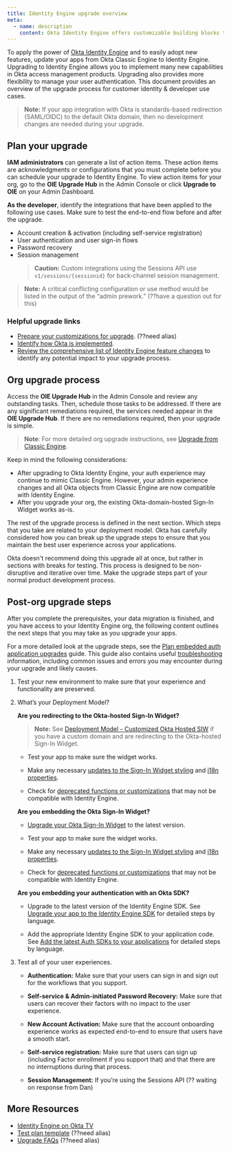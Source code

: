 ```yaml
---
title: Identity Engine upgrade overview
meta:
  - name: description
    content: Okta Identity Engine offers customizable building blocks that can support dynamic, app-based user journeys. Learn about the Identity Engine upgrade and what your org upgrade process may look like.
---
```


<ApiLifecycle access="ie" />

To apply the power of [Okta Identity Engine](/docs/concepts/oie-intro/) and to easily adopt new features, update your apps from Okta Classic Engine to Identity Engine. Upgrading to Identity Engine allows you to implement many new capabilities in Okta access management products. Upgrading also provides more flexibility to manage your user authentication. This document provides an overview of the upgrade process for customer identity & developer use cases.

> **Note:** If your app integration with Okta is standards-based redirection (SAML/OIDC) to the default Okta domain, then no development changes are needed during your upgrade.

## Plan your upgrade

**IAM administrators** can generate a list of action items. These action items are acknowledgments or configurations that you must complete before you can schedule your upgrade to Identity Engine. To view action items for your org, go to the **OIE Upgrade Hub** in the Admin Console or click **Upgrade to OIE** on your Admin Dashboard.

**As the developer**, identify the integrations that have been applied to the following use cases. Make sure to test the end-to-end flow before and after the upgrade.

* Account creation & activation (including self-service registration)
* User authentication and user sign-in flows
* Password recovery
* Session management
  > **Caution:** Custom integrations using the Sessions API use `v1/sessions/{sessionid}` for back-channel session management.

> **Note:** A critical conflicting configuration or use method would be listed in the output of the “admin prework.” (??have a question out for this)

### Helpful upgrade links

* [Prepare your customizations for upgrade](https://help.okta.com/oie/en-us/content/topics/identity-engine-upgrade/self-service/custom-sign-in-page.htm). (??need alias)
* [Identify how Okta is implemented](https://www.youtube.com/watch?v=gUqZUSeL_oM&list=PLIid085fSVduvUaN-gBdN1cudndqR9IH8&index=3).
* [Review the comprehensive list of Identity Engine feature changes](https://help.okta.com/okta_help.htm?type=oie&id=ext-oie-features) to identify any potential impact to your upgrade process.

## Org upgrade process

Access the **OIE Upgrade Hub** in the Admin Console and review any outstanding tasks. Then, schedule those tasks to be addressed. If there are any significant remediations required, the services needed appear in the **OIE Upgrade Hub**. If there are no remediations required, then your upgrade is simple.

> **Note**: For more detailed org upgrade instructions, see [Upgrade from Classic Engine](https://help.okta.com/okta_help.htm?type=oie&id=ext-oie-upgrade-eligibility).

Keep in mind the following considerations:

* After upgrading to Okta Identity Engine, your auth experience may continue to mimic Classic Engine. However, your admin experience changes and all Okta objects from Classic Engine are now compatible with Identity Engine.
* After you upgrade your org, the existing Okta-domain-hosted Sign-In Widget works as-is.

The rest of the upgrade process is defined in the next section. Which steps that you take are related to your deployment model. Okta has carefully considered how you can break up the upgrade steps to ensure that you maintain the best user experience across your applications.

Okta doesn't recommend doing this upgrade all at once, but rather in sections with breaks for testing. This process is designed to be non-disruptive and iterative over time. Make the upgrade steps part of your normal product development process.

## Post-org upgrade steps

After you complete the prerequisites, your data migration is finished, and you have access to your Identity Engine org, the following content outlines the next steps that you may take as you upgrade your apps.

For a more detailed look at the upgrade steps, see the [Plan embedded auth application upgrades](/docs/guides/oie-upgrade-plan-embedded-upgrades) guide. This guide also contains useful [troubleshooting](/docs/guides/oie-upgrade-plan-embedded-upgrades/main/#troubleshooting) information, including common issues and errors you may encounter during your upgrade and likely causes.

1. Test your new environment to make sure that your experience and functionality are preserved.
2. What’s your Deployment Model?

    **Are you redirecting to the Okta-hosted Sign-In Widget?**

    > **Note:** See [Deployment Model - Customized Okta Hosted SIW](https://support.okta.com/help/s/article/Deployment-Model-Customized-Okta-Hosted-SIW) if you have a custom domain and are redirecting to the Okta-hosted Sign-In Widget.

    * Test your app to make sure the widget works.

    * Make any necessary [updates to the Sign-In Widget styling](/docs/guides/oie-upgrade-sign-in-widget-styling/) and [i18n properties](/docs/guides/oie-upgrade-sign-in-widget-i18n/).

    * Check for [deprecated functions or customizations](/docs/guides/oie-upgrade-sign-in-widget/main/#changes-to-widget-configuration-for-identity-engine) that may not be compatible with Identity Engine.

    **Are you embedding the Okta Sign-In Widget?**

    * [Upgrade your Okta Sign-In Widget](/docs/guides/oie-upgrade-sign-in-widget/) to the latest version.

    * Test your app to make sure the widget works.

    * Make any necessary [updates to the Sign-In Widget styling](/docs/guides/oie-upgrade-sign-in-widget-styling/) and [i18n properties](/docs/guides/oie-upgrade-sign-in-widget-i18n/).

    * Check for [deprecated functions or customizations](/docs/guides/oie-upgrade-sign-in-widget/main/#changes-to-widget-configuration-for-identity-engine) that may not be compatible with Identity Engine.

    **Are you embedding your authentication with an Okta SDK?**

    * Upgrade to the latest version of the Identity Engine SDK. See [Upgrade your app to the Identity Engine SDK](https://developer.okta.com/docs/guides/oie-upgrade-api-sdk-to-oie-sdk/nodejs/main/) for detailed steps by language.

    * Add the appropriate Identity Engine SDK to your application code. See [Add the latest Auth SDKs to your applications](/docs/guides/oie-upgrade-add-sdk-to-your-app/nodejs/main/) for detailed steps by language. <!-- (/docs/guides/oie-upgrade-add-sdk-to-your-app/-/main/) -->

3. Test all of your user experiences.

    * **Authentication:** Make sure that your users can sign in and sign out for the workflows that you support.

    * **Self-service & Admin-initiated Password Recovery:** Make sure that users can recover their factors with no impact to the user experience.

    * **New Account Activation:** Make sure that the account onboarding experience works as expected end-to-end to ensure that users have a smooth start.

    * **Self-service registration:** Make sure that users can sign up (including Factor enrollment if you support that) and that there are no interruptions during that process.

    * **Session Management:** If you’re using the Sessions API (?? waiting on response from Dan)

## More Resources

* [Identity Engine on Okta TV](https://www.youtube.com/playlist?list=PLIid085fSVduvUaN-gBdN1cudndqR9IH8)
* [Test plan template](https://help.okta.com/oie/en-us/content/topics/identity-engine-upgrade/self-service/test-upgrade.htm) (??need alias)
* [Upgrade FAQs](https://help.okta.com/oie/en-us/content/topics/identity-engine-upgrade/faq.htm) (??need alias)
